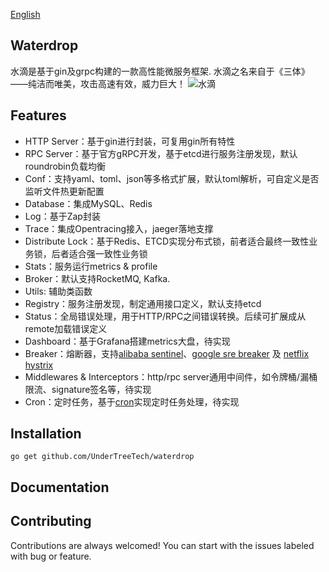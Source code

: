 [English](README.md)

## Waterdrop

水滴是基于gin及grpc构建的一款高性能微服务框架. 水滴之名来自于《三体》——纯洁而唯美，攻击高速有效，威力巨大！
![水滴](docs/images/waterdrop.jpg)

## Features

- HTTP Server：基于gin进行封装，可复用gin所有特性
- RPC Server：基于官方gRPC开发，基于etcd进行服务注册发现，默认roundrobin负载均衡
- Conf：支持yaml、toml、json等多格式扩展，默认toml解析，可自定义是否监听文件热更新配置
- Database：集成MySQL、Redis
- Log：基于Zap封装
- Trace：集成Opentracing接入，jaeger落地支撑
- Distribute Lock：基于Redis、ETCD实现分布式锁，前者适合最终一致性业务锁，后者适合强一致性业务锁
- Stats：服务运行metrics & profile
- Broker：默认支持RocketMQ, Kafka. 
- Utils: 辅助类函数
- Registry：服务注册发现，制定通用接口定义，默认支持etcd
- Status：全局错误处理，用于HTTP/RPC之间错误转换。后续可扩展成从remote加载错误定义
- Dashboard：基于Grafana搭建metrics大盘，待实现
- Breaker：熔断器，支持[alibaba sentinel](github.com/alibaba/sentinel-golang)、[google sre breaker](https://landing.google.com/sre/sre-book/chapters/handling-overload/) 及 [netflix hystrix](https://github.com/afex/hystrix-go) 
- Middlewares & Interceptors：http/rpc server通用中间件，如令牌桶/漏桶限流、signature签名等，待实现
- Cron：定时任务，基于[cron](github.com/robfig/cron)实现定时任务处理，待实现


## Installation

`go get github.com/UnderTreeTech/waterdrop`

## Documentation

## Contributing

Contributions are always welcomed! You can start with the issues labeled with bug or feature.

